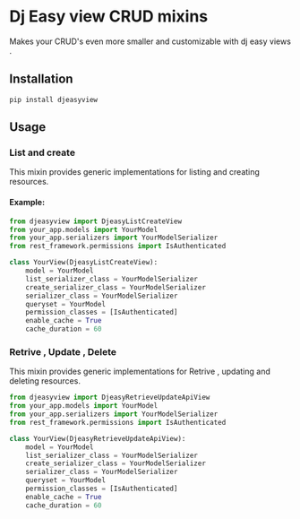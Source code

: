 # Dj Easy view CRUD mixins

Makes your CRUD's even more smaller and customizable with dj easy views . 

## Installation


```
pip install djeasyview
```

## Usage

### List and create

This mixin provides generic implementations for listing and creating resources.

#### Example:

```python
from djeasyview import DjeasyListCreateView
from your_app.models import YourModel
from your_app.serializers import YourModelSerializer
from rest_framework.permissions import IsAuthenticated

class YourView(DjeasyListCreateView):
    model = YourModel
    list_serializer_class = YourModelSerializer
    create_serializer_class = YourModelSerializer
    serializer_class = YourModelSerializer
    queryset = YourModel
    permission_classes = [IsAuthenticated]
    enable_cache = True
    cache_duration = 60
```




### Retrive , Update , Delete

This mixin provides generic implementations for Retrive , updating and deleting resources.


```python
from djeasyview import DjeasyRetrieveUpdateApiView
from your_app.models import YourModel
from your_app.serializers import YourModelSerializer
from rest_framework.permissions import IsAuthenticated

class YourView(DjeasyRetrieveUpdateApiView):
    model = YourModel
    list_serializer_class = YourModelSerializer
    create_serializer_class = YourModelSerializer
    serializer_class = YourModelSerializer
    queryset = YourModel
    permission_classes = [IsAuthenticated]
    enable_cache = True
    cache_duration = 60
```